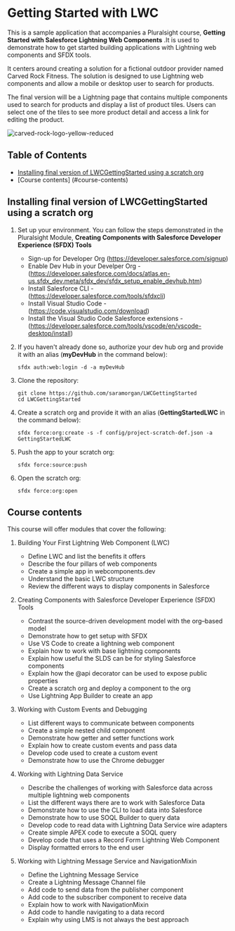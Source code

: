 # Getting Started with LWC

This is a sample application that accompanies a Pluralsight course, **Getting Started with Salesforce Lightning Web Components** .It is used to demonstrate how to get started building applications with Lightning web components and SFDX tools. 

It centers around creating a solution for a fictional outdoor provider named Carved Rock Fitness. The solution is designed to use Lightning web components and allow a mobile or desktop user to search for products. 

The final version will be a Lightning page that contains multiple components used to search for products and display a list of product tiles. Users can select one of the tiles to see more product detail and access a link for editing the product.

![carved-rock-logo-yellow-reduced](https://user-images.githubusercontent.com/1944098/199588374-9f24407b-9acd-42a7-8dec-2f4b494ada59.png)

## Table of Contents

-   [Installing final version of LWCGettingStarted using a scratch org](#installing-final-version-of-lwcgettingstarted-using-a-scratch-org)
-   [Course contents] (#course-contents)

## Installing final version of LWCGettingStarted using a scratch org

1. Set up your environment. You can follow the steps demonstrated in the Pluralsight Module, **Creating Components with Salesforce Developer Experience (SFDX) Tools**  
   
    - Sign-up for Developer Org (https://developer.salesforce.com/signup)
    - Enable Dev Hub in your Develper Org - (https://developer.salesforce.com/docs/atlas.en-us.sfdx_dev.meta/sfdx_dev/sfdx_setup_enable_devhub.htm)
    - Install Salesforce CLI - (https://developer.salesforce.com/tools/sfdxcli)
    - Install Visual Studio Code - (https://code.visualstudio.com/download)
    - Install the Visual Studio Code Salesforce extensions - (https://developer.salesforce.com/tools/vscode/en/vscode-desktop/install)
    
2. If you haven't already done so, authorize your dev hub org and provide it with an alias (**myDevHub** in the command below):

    ```
    sfdx auth:web:login -d -a myDevHub
    ```
    
3. Clone the repository:

    ```
    git clone https://github.com/saramorgan/LWCGettingStarted
    cd LWCGettingStarted
    ```
4. Create a scratch org and provide it with an alias (**GettingStartedLWC** in the command below):

    ```
    sfdx force:org:create -s -f config/project-scratch-def.json -a GettingStartedLWC
    ```

5. Push the app to your scratch org:

    ```
    sfdx force:source:push
    ```
6. Open the scratch org:

    ```
    sfdx force:org:open
    ```

## Course contents

This course will offer modules that cover the following:

1. Building Your First Lightning Web Component (LWC)
   - Define LWC and list the benefits it offers
   - Describe the four pillars of web components
   - Create a simple app in webcomponents.dev
   - Understand the basic LWC structure
   - Review the different ways to display components in Salesforce
   
2. Creating Components with Salesforce Developer Experience (SFDX) Tools
   - Contrast the source-driven development model with the org–based model
   - Demonstrate how to get setup with SFDX
   - Use VS Code to create a lightning web component
   - Explain how to work with base lightning components 
   - Explain how useful the SLDS can be for styling Salesforce components
   - Explain how the @api decorator can be used to expose public properties
   - Create a scratch org and deploy a component to the org
   - Use Lightning App Builder to create an app
   
3. Working with Custom Events and Debugging
   - List different ways to communicate between components
   - Create a simple nested child component
   - Demonstrate how getter and setter functions work
   - Explain how to create custom events and pass data
   - Develop code used to create a custom event
   - Demonstrate how to use the Chrome debugger
   
4. Working with Lightning Data Service 
   - Describe the challenges of working with Salesforce data across multiple lightning web components
   - List the different ways there are to work with Salesforce Data
   - Demonstrate how to use the CLI to load data into Salesforce 
   - Demonstrate how to use SOQL Builder to query data
   - Develop code to read data with Lightning Data Service wire adapters
   - Create simple APEX code to execute a SOQL query
   - Develop code that uses a Record Form Lightning Web Component 
   - Display formatted errors to the end user
   
5. Working with Lightning Message Service and NavigationMixin
   - Define the Lightning Message Service 
   - Create a Lightning Message Channel file
   - Add code to send data from the publisher component
   - Add code to the subscriber component to receive data
   - Explain how to work with NavigationMixin
   - Add code to handle navigating to a data record
   - Explain why using LMS is not always the best approach
